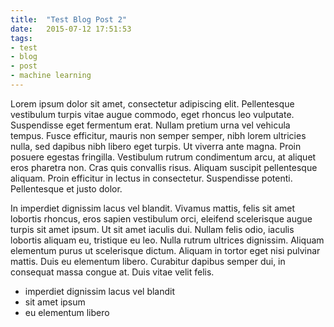 ```yaml
---
title:  "Test Blog Post 2"
date:   2015-07-12 17:51:53
tags:
- test
- blog
- post
- machine learning
---
```


Lorem ipsum dolor sit amet, consectetur adipiscing elit. Pellentesque vestibulum turpis vitae augue commodo, eget rhoncus leo vulputate. Suspendisse eget fermentum erat. Nullam pretium urna vel vehicula tempus. Fusce efficitur, mauris non semper semper, nibh lorem ultricies nulla, sed dapibus nibh libero eget turpis. Ut viverra ante magna. Proin posuere egestas fringilla. Vestibulum rutrum condimentum arcu, at aliquet eros pharetra non. Cras quis convallis risus. Aliquam suscipit pellentesque aliquam. Proin efficitur in lectus in consectetur. Suspendisse potenti. Pellentesque et justo dolor.

In imperdiet dignissim lacus vel blandit. Vivamus mattis, felis sit amet lobortis rhoncus, eros sapien vestibulum orci, eleifend scelerisque augue turpis sit amet ipsum. Ut sit amet iaculis dui. Nullam felis odio, iaculis lobortis aliquam eu, tristique eu leo. Nulla rutrum ultrices dignissim. Aliquam elementum purus ut scelerisque dictum. Aliquam in tortor eget nisi pulvinar mattis. Duis eu elementum libero. Curabitur dapibus semper dui, in consequat massa congue at. Duis vitae velit felis.

 * imperdiet dignissim lacus vel blandit
 * sit amet ipsum
 * eu elementum libero
